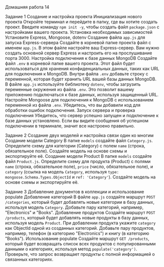 Домашняя работа 14

Задание 1
Создание и настройка проекта
Инициализация нового проекта
Откройте терминал и перейдите в папку, где вы хотите создать проект.
Введите команду `npm init -y`, чтобы создать файл `package.json` с настройками вашего проекта.
Установка необходимых зависимостей
Установите Express, Mongoose, dotenv
Создание файла `app.js` для запуска Express-сервера
Создайте в корневой папке проекта файл с именем `app.js`.
В этом файле настройте ваш Express-сервер.
Вам нужно создать основной сервер Express и настроить его на прослушивание порта 3000.
Настройка подключения к базе данных MongoDB
Создайте файл `.env` в корневой папке вашего проекта. Этот файл будет использоваться для хранения конфиденциальных данных, таких как URL для подключения к MongoDB.
Внутри файла `.env` добавьте строку с переменной, которая будет хранить URL вашей базы данных MongoDB. 
В файле `app.js` используйте библиотеку `dotenv`, чтобы загрузить переменные окружения из файла `.env`. Это позволит вашему приложению подключаться к базе данных, используя защищенный URL.
Настройте Mongoose для подключения к MongoDB с использованием переменной из файла `.env`. Убедитесь, что вы добавили код для обработки ошибок подключения.
Запуск сервера и проверка подключения
Убедитесь, что сервер успешно запущен и подключение к базе данных установлено. Если вы видите сообщения об успешном подключении в терминале, значит все настроено правильно.

Задание 2
Создание двух моделей и настройка связи один ко многим
Создание модели Category
В папке `models` создайте файл `Category.js`.
Определите схему для категории (Category) с полем `name` (строка, обязательное поле).
Создайте модель на основе схемы и экспортируйте её.
Создание модели Product
В папке `models` создайте файл `Product.js`.
Определите схему для продукта (Product) с полями `name` (строка, обязательное поле), `price` (число, обязательное поле), и `category` (ссылка на модель `Category`, используя `type: mongoose.Schema.Types.ObjectId` и `ref: 'Category'`).
Создайте модель на основе схемы и экспортируйте её.

Задание 3
Добавление документов в коллекции и использование populate
Добавление категорий
В файле `app.js` создайте маршрут `POST /categories`, который будет добавлять новые категории в базу данных, используя модель `Category`.
Добавьте пару категорий, например, "Electronics" и "Books".
Добавление продуктов
Создайте маршрут `POST /products`, который будет добавлять новые продукты в базу данных, используя модель `Product`. При добавлении продукта укажите `category` как ObjectId одной из созданных категорий.
Добавьте пару продуктов, например, телефон (в категорию "Electronics") и книгу (в категорию "Books").
Использование populate
Создайте маршрут `GET /products`, который будет возвращать список всех продуктов с популированными данными о категориях, используя метод `populate('category')`.
Проверьте, что запрос возвращает продукты с полной информацией о связанных категориях.
